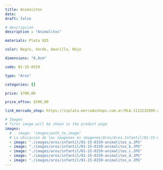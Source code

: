 ```yaml
---
title: Animalitos
date: 
draft: false

# descripcion
description : "Animalitos"

materials: Plata 925

color: Negro, Verde, Amarillo, Rojo

dimensions: "0,8cm"

code: 01-15-0159

type: "Aros"

categories: []

price: $700,00

price_eftvo: $590,00

link_mercado_shop: https://inplata.mercadoshops.com.ar/MLA-1113232999-aros-plata-925-infantiles-animalitos-_JM

# Images
# first image will be shown in the product page
images:
  # - image: "images/path_to_image"
  # La ubicacion de las imagenes es imagenes/Aros/Aros.Infantil/01-15-0159-animalitos
  - image: "./images/aros/infantil/01-15-0159-animalitos_a.JPG"
  - image: "./images/aros/infantil/01-15-0159-animalitos_b.JPG"
  - image: "./images/aros/infantil/01-15-0159-animalitos_c.JPG"
  - image: "./images/aros/infantil/01-15-0159-animalitos_d.JPG"
  - image: "./images/aros/infantil/01-15-0159-animalitos_e.JPG"
---
```


